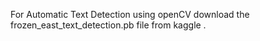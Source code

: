 For Automatic Text Detection using openCV download the frozen_east_text_detection.pb file from kaggle .

